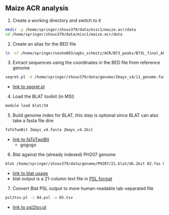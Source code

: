 ## Maize ACR analysis

1. Create a working directory and switch to it
  ```bash
  mkdir -p /home/springer/zhoux379/data/misc1/maize.acr/data
  cd /home/springer/zhoux379/data/misc1/maize.acr/data
  ```

2. Create an alias for the BED file
  ```bash
  ln -sf /home/springer/nosha003/wgbs_schmitz/ACR/B73_peaks/B73L_final_ACR.bed 01.bed
  ```

3. Extract sequences using the coordinates in the BED file from reference genome
  ```bash
  seqret.pl -d /home/springer/zhoux379/data/genome/Zmays_v4/11_genome.fas -b 01.bed -o 02.fas
  ```
  * [link to seqret.pl](https://github.com/orionzhou/luffy/blob/master/perl/seqret.pl)

4. Load the BLAT toolkit (in MSI)
  ```bash
  module load blat/34
  ```

5. Build genome index for BLAT, this step is optional since BLAT can also take a fasta file dire
  ```bash
  faToTwoBit Zmays_v4.fasta Zmays_v4.2bit
  ```
  * [link to faToTwoBit](https://genome.ucsc.edu/goldenpath/help/blatSpec.html#faToTwoBitUsage)
    * gogogo

6. Blat against the (already indexed) PH207 genome
  ```bash
  blat /home/springer/zhoux379/data/genome/PH207/21.blat/db.2bit 02.fas 04.psl
  ```
  * [link to blat usage](https://genome.ucsc.edu/goldenpath/help/blatSpec.html#blatUsage)
  * blat output is a 21-column text file in [PSL format](https://useast.ensembl.org/info/website/upload/psl.html)

7. Convert Blat PSL output to more human-readable tab-separated file
  ```bash
  psl2tsv.pl -i 04.psl -o 05.tsv
  ```
  * [link to psl2tsv.pl](https://github.com/orionzhou/luffy/blob/master/perl/psl2tsv.pl)
